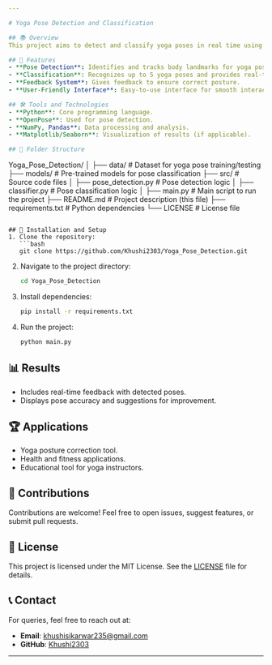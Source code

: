 ```yaml
---

# Yoga Pose Detection and Classification

## 📚 Overview
This project aims to detect and classify yoga poses in real time using **OpenPose**. It is designed to assist users in correcting their yoga poses with feedback and to promote proper posture during yoga practice.

## 🎯 Features
- **Pose Detection**: Identifies and tracks body landmarks for yoga poses.
- **Classification**: Recognizes up to 5 yoga poses and provides real-time results.
- **Feedback System**: Gives feedback to ensure correct posture.
- **User-Friendly Interface**: Easy-to-use interface for smooth interaction.

## 🛠️ Tools and Technologies
- **Python**: Core programming language.
- **OpenPose**: Used for pose detection.
- **NumPy, Pandas**: Data processing and analysis.
- **Matplotlib/Seaborn**: Visualization of results (if applicable).

## 📁 Folder Structure
```
Yoga_Pose_Detection/
│
├── data/                     # Dataset for yoga pose training/testing
├── models/                   # Pre-trained models for pose classification
├── src/                      # Source code files
│   ├── pose_detection.py     # Pose detection logic
│   ├── classifier.py         # Pose classification logic
│   ├── main.py               # Main script to run the project
├── README.md                 # Project description (this file)
├── requirements.txt          # Python dependencies
└── LICENSE                   # License file
```

## 🚀 Installation and Setup
1. Clone the repository:
   ```bash
   git clone https://github.com/Khushi2303/Yoga_Pose_Detection.git
   ```
2. Navigate to the project directory:
   ```bash
   cd Yoga_Pose_Detection
   ```
3. Install dependencies:
   ```bash
   pip install -r requirements.txt
   ```
4. Run the project:
   ```bash
   python main.py
   ```

## 📊 Results
- Includes real-time feedback with detected poses.
- Displays pose accuracy and suggestions for improvement.

## 🏆 Applications
- Yoga posture correction tool.
- Health and fitness applications.
- Educational tool for yoga instructors.

## 🙌 Contributions
Contributions are welcome! Feel free to open issues, suggest features, or submit pull requests.

## 📜 License
This project is licensed under the MIT License. See the [LICENSE](LICENSE) file for details.

## 📞 Contact
For queries, feel free to reach out at:
- **Email**: khushisikarwar235@gmail.com
- **GitHub**: [Khushi2303](https://github.com/Khushi2303)

---
```

